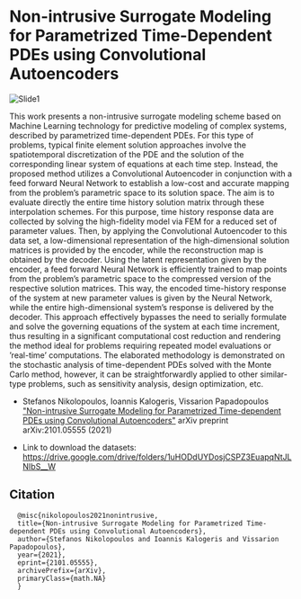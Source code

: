 # Non-intrusive Surrogate Modeling for Parametrized Time-Dependent PDEs using Convolutional Autoencoders

![Slide1](https://user-images.githubusercontent.com/15322711/136744148-96d37d6f-5350-4deb-a219-b21d1c73fa6a.jpg)

This work presents  a non-intrusive surrogate modeling scheme based on Machine Learning technology for predictive modeling of complex systems, described by parametrized time-dependent PDEs.  For this type of problems, typical finite element solution approaches involve the spatiotemporal discretization of the PDE and the solution of the corresponding linear system of equations at each time step.  Instead, the proposed method utilizes a Convolutional Autoencoder in conjunction with a feed forward Neural Network to establish a  low-cost  and  accurate  mapping  from  the  problem’s  parametric  space  to  its  solution  space.   The  aim  is to evaluate directly the entire time history solution matrix through these interpolation schemes.  For this purpose, time history response data are collected by solving the high-fidelity model via FEM for a reduced set of parameter values.  Then, by applying the Convolutional Autoencoder to this data set, a low-dimensional representation of the high-dimensional solution matrices is provided by the encoder, while the reconstruction map is obtained by the decoder.  Using the latent representation given by the encoder, a feed forward Neural Network is efficiently trained to map points from the problem’s parametric space to the compressed version of  the  respective  solution  matrices.   This  way,  the  encoded  time-history  response  of  the  system  at  new parameter  values  is  given  by  the  Neural  Network,  while  the  entire  high-dimensional  system’s  response  is delivered by the decoder.  This approach effectively bypasses the need to serially formulate and solve the governing equations of the system at each time increment, thus resulting in a significant computational cost reduction and rendering the method ideal for problems requiring repeated model evaluations or ’real-time’ computations.  The elaborated methodology is demonstrated on the stochastic analysis of time-dependent PDEs solved with the Monte Carlo method, however, it can be straightforwardly applied to other similar-type problems, such as sensitivity analysis, design optimization, etc.

* Stefanos Nikolopoulos, Ioannis Kalogeris, Vissarion Papadopoulos ["Non-intrusive Surrogate Modeling for Parametrized Time-dependent PDEs using Convolutional Autoencoders"](https://arxiv.org/abs/2101.05555) arXiv preprint arXiv:2101.05555 (2021)

* Link to download the datasets: https://drive.google.com/drive/folders/1uHODdUYDosjCSPZ3EuapqNtJLNIbS__W

## Citation

      @misc{nikolopoulos2021nonintrusive,
      title={Non-intrusive Surrogate Modeling for Parametrized Time-dependent PDEs using Convolutional Autoencoders}, 
      author={Stefanos Nikolopoulos and Ioannis Kalogeris and Vissarion Papadopoulos},
      year={2021},
      eprint={2101.05555},
      archivePrefix={arXiv},
      primaryClass={math.NA}
      }
